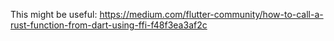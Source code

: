 This might be useful: <https://medium.com/flutter-community/how-to-call-a-rust-function-from-dart-using-ffi-f48f3ea3af2c>
